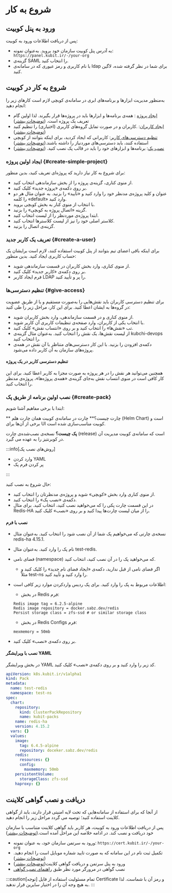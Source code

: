 # شروع به کار

## ورود به پنل کوبیت

پس از دریافت اطلاعات ورود به کوبیت:

- ‌به آدرس پنل کوبیت سازمان خود بروید. به‌عنوان نمونه: ` https://panel.kubit.ir/-/your-org`
- گزینه‌ی SAML را انتخاب کنید.
- با نام کاربری و رمز عبوری که در سامانه‌ی ldap برای شما در نظر گرفته شده، لاگین کنید.

## شروع به کار در کوبیت

به‌منظور مدیریت ابزارها و برنامه‌های ابری در سامانه‌ی کوبچی لازم است کارهای زیر را انجام دهید:

- [ایجاد پروژه](#create-simple-project)
  : همه‌ی برنامه‌ها و ابزارها باید در پروژه‌ها قرار بگیرند.
  لذا اولین گام تعریف یک پروژه است. ([توضیحات بیشتر](../create-project))
- [ایجاد کاربران](#create-a-user):
  .کاربران و در صورت تمایل گروه‌های کاربری (اختیاری) را تنظیم کنید ([توضیحات بیشتر](../manage-user))
- [تنظیم دسترسی‌های کاربر](#give-access): کاربرانی که ایجاد کردید، برای اینکه بتوانند از کوبچی استفاده کنند، باید دسترسی‌های موردنیاز را داشته باشند.([توضیحات بیشتر](../manage-access))
- [نصب پک](#create-pack): برنامه‌ها و ابزارهای خود را باید در قالب پک‌ نصب کنید. ([توضیحات بیشتر](../manage-pack))

### ایجاد اولین پروژه {#create-simple-project}

برای شروع به کار نیاز دارید که پروژه‌ای تعریف کنید، بدین منظور:

- از منوی کناری، گزینه‌ی پروژه را از بخش سازماندهی انتخاب کنید.
- بر روی دکمه‌ی «پروژه جدید» کلیک کنید.
- عنوان و کلید پروژه‌ی مدنظر خود را وارد کنید و «تأیید» را بزنید.
  به عنوان مثال هر دو را کلمه «default» وارد کنید.
- با انتخاب از منوی کنار به بخش کوبچی بروید.
- گزینه «اتصال پروژه به کوبچی» را بزنید.
- ابتدا پروژه‌ی موردنظر را از لیست انتخاب کنید.
- کلاستر اصلی خود را نیز از لیست کلاسترها انتخاب کنید.
- گزینه‌ی اتصال را بزنید.

### تعریف یک کاربر جدید {#create-a-user}

برای اینکه باقی اعضای تیم بتوانند از پنل کوبیت استفاده کنند، لازم است برایشان یک حساب کاربری ایجاد کنید. بدین منظور:

- از منوی کناری، وارد بخش کاربران در قسمت سازماندهی شوید.
- بر روی دکمه‌ی‌ «کاربر جدید» کلیک کنید.
- فرم ایجاد کاربر LDAP را پر و تأیید کنید.

### تنظیم دسترسی‌ها {#give-access}

برای تنظیم دسترسی کاربران باید نقش‌هایی را به‌صورت مستقیم و یا از طریق عضویت در گروه‌ها به ایشان اعطا کنید. برای این کار،
مراحل زیر را طی کنید:

- از منوی کناری و در قسمت سازماندهی، وارد بخش کاربران شوید.
- با انتخاب یکی از کاربران، وارد صفحه‌ی تنظیمات کاربری آن کاربر شوید.
- تب «نقش‌ها» را انتخاب کنید و بر روی «انتساب نقش» کلیک کنید.
- از لیست نقش‌ها، یک نقش را انتخاب کنید. به‌عنوان مثال گزینه‌ی kubchi-devops را انتخاب کنید.
- دکمه‌ی افزودن را بزنید.
  با این کار دسترسی‌های متناظر با آن نقش در همه‌ی پروژه‌های سازمان به آن کاربر داده می‌شود.

#### تنظیم دسترسی کاربر در یک پروژه

همچنین می‌توانید هر نقش را در هر پروژه به صورت مجزا به کاربر اعطا کنید. برای این کار کافی است در منوی انتساب نقش به‌جای گزینه‌ی «همه‌ی
پروژه‌ها»، پروژه‌ی مدنظر را انتخاب کنید.

### نصب اولین برنامه از طریق پک {#create-pack}

ابتدا با برخی مفاهیم آشنا شویم:

** چارت چیست؟**
چارت در سامانه‌ی کوبیت همان چارت هلم (Helm Chart) است و برخی از آن‌ها برای UI کوبیت مناسب‌سازی شده‌ است.

**پک چیست؟**
نسخه‌ی نصب‌شده‌ی چارت (release) است که سامانه‌ی کوبیت مدیریت آن در کوبرنتیز را به عهده می گیرد.

:::info[روش‌های نصب پک]

- وارد کردن YAML
- پر کردن فرم پک

:::

حال شروع به نصب کنید:

- از منوی کناری وارد بخش «کوبچی» شوید و پروژه‌ی مدنظرتان را انتخاب کنید.
- دکمه‌ی «نصب پک» را انتخاب کنید.
- در این قسمت چارت پکی را که می‌خواهید نصب کنید، انتخاب کنید.
  برای مثال Redis-HA را از میان لیست چارت‌ها پیدا کنید و بر
  روی «نصب» کلیک کنید.

#### نصب با فرم

- نسخه‌ی چارتی که می‌خواهیم پک شما از آن نصب شود را انتخاب کنید. به‌عنوان مثال redis-ha 4.15.1.
- نام پک را وارد کنید. به‌عنوان مثال test-redis.
- فضای نامی (namespace) که می‌خواهید پک را در آن نصب کنید، انتخاب کنید.
  - اگر فضای نامی از قبل ندارید،‌ دکمه‌ی «ایجاد فضای نام جدید» را کلیک کنید و مثلاً test-ns را وارد کنید و تأیید کنید.
- اطلاعات مربوط به پک را وارد کنید. برای پک ردیس واردکردن موارد زیر کافی است:

  - در بخش Redis فرم:

  ```
  Redis image tag = 6.2.5-alpine
  Redis image repository = docker.sabz.dev/redis
  Persist storage class = zfs-ssd # or similar storage class
  ```

  - در بخش Redis Configs فرم:

  ```
  mexmemory = 50mb
  ```

- بر روی دکمه‌ی «نصب» کلیک کنید.

#### نصب با ویرایشگر YAML

در بخش ویرایشگر YAML کد زیر را وارد کنید و بر روی دکمه‌ی «نصب» کلیک کنید.

```yaml
apiVersion: k8s.kubit.ir/v1alpha1
kind: Pack
metadata:
  name: test-redis
  namespace: test-ns
spec:
  chart:
    repository:
      kind: ClusterPackRepository
      name: kubit-packs
    name: redis-ha
    version: 4.15.2
  vars: {}
  values:
    image:
      tag: 6.4.5-alpine
      repository: doceker.sabz.dev/redis
    redis:
      resources: {}
      config:
        maxmemory: 50mb
    persistentVolume:
      storageClass: zfs-ssd
    haproxy: {}
```

## دریافت و نصب گواهی کلاینت

از آنجا که برای استفاده از سامانه‌هایی که تحت لایه امنیتی قرار دارند، باید از گواهی کلاینت استفاده کنید؛ توصیه می گردد مراحل زیر را انجام دهید.

پس از دریافت اطلاعات ورود به کوبیت، هر کاربر باید گواهی کلاینت متناسب با سازمان خود دریافت و نصب کند.
در ادامه خلاصه این مراحل آمده است.([توضیحات بیشتر](../5.certman))

- ورود به سرتمن سازمان خود، به عنوان نمونه: `https://cert.kubit.ir/-/your-org`
- تکمیل ثبت نام در این سامانه که به صورت تایید شماره موبایل است را انجام دهید.([توضیحات بیشتر](../5.certman#complete-registeration))
- ورود به پنل سرتمن و دریافت گواهی کلاینت([توضیحات بیشتر](../5.certman#get-client-cert))
- نصب گواهی در مرورگر مورد نظر طبق [راهنمای نصب گواهی](../5.certman#installCertificate)

:::caution[توجه]
تمام مسئولیت استفاده از فایل Certificate و رمز آن با شماست. لذا به هیچ وجه آن را در اختیار سایرین قرار
ندهید.
:::
